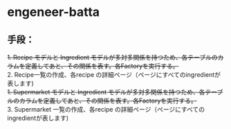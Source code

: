 # engeneer-batta
## 手段：

~~1. Recipe モデルと Ingredient モデルが多対多関係を持つため、各テーブルのカラムを定義してあと、その関係を表す。各Factoryを実行する。~~<br/>
2. Recipe一覧の作成、各recipe の詳細ページ（ページにすべてのingredientが表します)<br/>
~~1. Supermarket モデルと Ingredient モデルが多対多関係を持つため、各テーブルのカラムを定義してあと、その関係を表す。各Factoryを実行する。~~<br/>
3. Supermarket 一覧の作成、各recipe の詳細ページ（ページにすべてのingredientが表します)